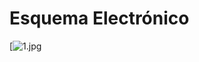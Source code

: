 # Esquema Electrónico
[![1.jpg](https://i.postimg.cc/Y9b86s4z/Schematic-Agitador-Magnetico-2024-10-08.png)
